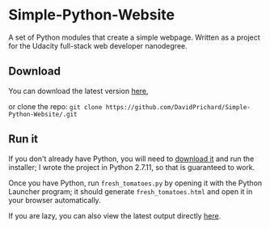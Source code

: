 # Simple-Python-Website
A set of Python modules that create a simple webpage. Written as a project for the Udacity full-stack web developer nanodegree.

## Download

You can download the latest version [here](https://github.com/DavidPrichard/Simple-Python-Website/archive/master.zip),  

or clone the repo:
`git clone https://github.com/DavidPrichard/Simple-Python-Website/.git`

## Run it

If you don't already have Python, you will need to [download it](https://www.python.org/downloads/) and run the installer;
I wrote the project in Python 2.7.11, so that is guaranteed to work.

Once you have Python, run `fresh_tomatoes.py` by opening it with the Python Launcher program;
it should generate `fresh_tomatoes.html` and open it in your browser automatically.

If you are lazy, you can also view the latest output directly [here](http://davidprichard.github.io/Simple-Python-Website/fresh_tomatoes.html).
